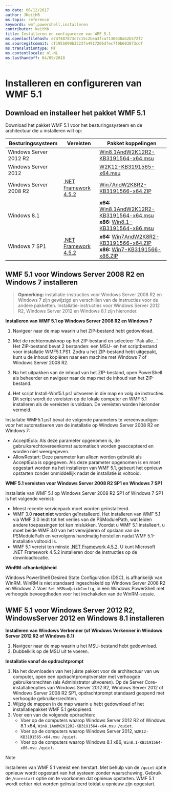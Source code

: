 ```yaml
---
ms.date: 06/12/2017
author: JKeithB
ms.topic: reference
keywords: wmf,powershell,installeren
contributor: keithb
title: Installeren en configureren van WMF 5.1
ms.openlocfilehash: e747487873c7c15c2bea3fca7136630ab2b572f7
ms.sourcegitcommit: cf195b090b3223fa4917206dfec7f0b603873cdf
ms.translationtype: MT
ms.contentlocale: nl-NL
ms.lasthandoff: 04/09/2018
---
```

# <a name="install-and-configure-wmf-51"></a>Installeren en configureren van WMF 5.1 #


## <a name="download-and-install-the-wmf-51-package"></a>Download en installeer het pakket WMF 5.1

Download het pakket WMF 5.1 voor het besturingssysteem en de architectuur die u installeren wilt op:

| Besturingssysteem       | Vereisten           | Pakket koppelingen                          |
|------------------------|-------------------------|----------------------------------------|
| Windows Server 2012 R2 |                         | [Win8.1AndW2K12R2-KB3191564-x64.msu][] |
| Windows Server 2012    |                         | [W2K12-KB3191565-x64.msu][]            |
| Windows Server 2008 R2 | [.NET Framework 4.5.2][]| [Win7AndW2K8R2-KB3191566-x64.ZIP][]    |
| Windows 8.1            |                         | **x64:** [Win8.1AndW2K12R2-KB3191564-x64.msu][]</br>**x86:** [Win8.1-KB3191564-x86.msu][] |
| Windows 7 SP1          | [.NET Framework 4.5.2][]| **x64:** [Win7AndW2K8R2-KB3191566-x64.ZIP][]</br>**x86:** [Win7-KB3191566-x86.ZIP][] |

[.NET Framework 4.5.2]: https://www.microsoft.com/download/details.aspx?id=42642
[W2K12-KB3191565-x64.msu]: https://go.microsoft.com/fwlink/?linkid=839513
[Win7-KB3191566-x86.ZIP]: https://go.microsoft.com/fwlink/?linkid=839522
[Win7AndW2K8R2-KB3191566-x64.ZIP]: https://go.microsoft.com/fwlink/?linkid=839523
[Win8.1-KB3191564-x86.msu]: https://go.microsoft.com/fwlink/?linkid=839521
[Win8.1AndW2K12R2-KB3191564-x64.msu]: https://go.microsoft.com/fwlink/?linkid=839516

## <a name="install-wmf-51-for-windows-server-2008-r2-and-windows-7"></a>WMF 5.1 voor Windows Server 2008 R2 en Windows 7 installeren

> **Opmerking:** installatie-instructies voor Windows Server 2008 R2 en Windows 7 zijn gewijzigd en verschillen van de instructies voor de andere pakketten. Installatie-instructies voor Windows Server 2012 R2, Windows Server 2012 en Windows 8.1 zijn hieronder.

**Installeren van WMF 5.1 op Windows Server 2008 R2 en Windows 7**

1. Navigeer naar de map waarin u het ZIP-bestand hebt gedownload.

2. Met de rechtermuisknop op het ZIP-bestand en selecteer 'Pak alle...'. Het ZIP-bestand bevat 2 bestanden: een MSU- en het scriptbestand voor installatie WMF5.1.PS1.
Zodra u het ZIP-bestand hebt uitgepakt, kunt u de inhoud kopiëren naar een machine met Windows 7 of Windows Server 2008 R2.

3. Na het uitpakken van de inhoud van het ZIP-bestand, open PowerShell als beheerder en navigeer naar de map met de inhoud van het ZIP-bestand.

4. Het script Install-Wmf5.1.ps1 uitvoeren in die map en volg de instructies. Dit script wordt de vereisten op de lokale computer en WMF 5.1 installeren als de vereisten is voldaan. De vereisten worden hieronder vermeld.

Installatie WMF5.1.ps1 bevat de volgende parameters te vereenvoudigen voor het automatiseren van de installatie op Windows Server 2008 R2 en Windows 7:

- AcceptEula: Als deze parameter opgenomen is, de gebruiksrechtovereenkomst automatisch worden geaccepteerd en worden niet weergegeven.
- AllowRestart: Deze parameter kan alleen worden gebruikt als AcceptEula is opgegeven. Als deze parameter opgenomen is en moet opgestart worden na het installeren van WMF 5.1, gebeurt het opnieuw opstarten zonder onmiddellijk nadat de installatie is voltooid.

**WMF 5.1 vereisten voor Windows Server 2008 R2 SP1 en Windows 7 SP1**

Installatie van WMF 5.1 op Windows Server 2008 R2 SP1 of Windows 7 SP1 is het volgende vereist:
- Meest recente servicepack moet worden geïnstalleerd.
- WMF 3.0 **moet niet** worden geïnstalleerd. Het installeren van WMF 5.1 via WMF 3.0 leidt tot het verlies van de PSModulePath, wat leiden andere toepassingen tot kan mislukken. Voordat u WMF 5.1 installeert, u moet beide WMF 3.0 van het verwijderen of opslaan van de PSModulePath en vervolgens handmatig herstellen nadat WMF 5.1-installatie voltooid is.
- WMF 5.1 vereist ten minste [.NET Framework 4.5.2](https://www.microsoft.com/en-ca/download/details.aspx?id=42642).
U kunt Microsoft .NET Framework 4.5.2 installeren door de instructies op de downloadlocatie.

**WinRM-afhankelijkheid**

Windows PowerShell Desired State Configuration (DSC), is afhankelijk van WinRM.
WinRM is niet standaard ingeschakeld op Windows Server 2008 R2 en Windows 7.
Voer `Set-WSManQuickConfig`, in een Windows PowerShell met verhoogde bevoegdheden voor het inschakelen van de WinRM-sessie.


## <a name="install-wmf-51-for-windows-server-2012-r2-windows-server-2012-and-windows-81"></a>WMF 5.1 voor Windows Server 2012 R2, WindowsServer 2012 en Windows 8.1 installeren
**Installeren van Windows Verkenner (of Windows Verkenner in Windows Server 2012 R2 of Windows 8.1)**

1. Navigeer naar de map waarin u het MSU-bestand hebt gedownload.
2. Dubbelklik op de MSU uit te voeren.

**Installatie vanaf de opdrachtprompt**

1. Na het downloaden van het juiste pakket voor de architectuur van uw computer, open een opdrachtpromptvenster met verhoogde gebruikersrechten (als Administrator uitvoeren). Op de Server Core-installatieopties van Windows Server 2012 R2, Windows Server 2012 of Windows Server 2008 R2 SP1, opdrachtprompt standaard geopend met verhoogde gebruikersrechten.
2. Wijzig de mappen in de map waarin u hebt gedownload of het installatiepakket WMF 5.1 gekopieerd.
3. Voer een van de volgende opdrachten:
   - Voer op de computers waarop Windows Server 2012 R2 of Windows 8.1 x64, `Win8.1AndW2K12R2-KB3191564-x64.msu /quiet`.
   - Voer op de computers waarop Windows Server 2012, `W2K12-KB3191565-x64.msu /quiet`.
   - Voer op de computers waarop Windows 8.1 x86, `Win8.1-KB3191564-x86.msu /quiet`.

> [!NOTE]
> Installeren van WMF 5.1 vereist een herstart. Met behulp van de `/quiet` optie opnieuw wordt opgestart van het systeem zonder waarschuwing.
> Gebruik de `/norestart` optie om te voorkomen dat opnieuw opstarten. WMF 5.1 wordt echter niet worden geïnstalleerd totdat u opnieuw zijn opgestart.